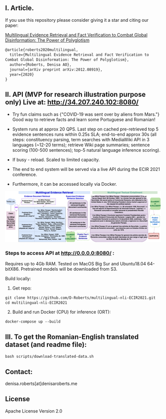 ## I. Article.
If you use this repository please consider giving it a star and citing our paper: 

[Multilingual Evidence Retrieval and Fact Verification to Combat Global Disinformation: The Power of Polyglotism](https://arxiv.org/pdf/2012.08919.pdf)
```
@article{roberts2020multilingual,
  title={Multilingual Evidence Retrieval and Fact Verification to Combat Global Disinformation: The Power of Polyglotism},
  author={Roberts, Denisa AO},
  journal={arXiv preprint arXiv:2012.08919},
  year={2020}
}
```


## II. API (MVP for research illustration purpose only) Live at: http://34.207.240.102:8080/

* Try fun claims such as {"COVID-19 was sent over by aliens from Mars."} Good way to retrieve facts and learn some Portuguese and Romanian!

* System runs at approx 20 QPS. Last step on cached pre-retrieved top 5 evidence sentences runs within 0.25s SLA; end-to-end approx 30s (all steps: constituency parsing, term searches with MediaWiki API in 3 languages (~12-20 terms); retrieve Wiki page summaries; sentence scoring (100-500 sentences); top-5 natural language inference scoring).

* If busy - reload. Scaled to limited capacity.

* The end to end system will be served via a live API during the ECIR 2021 conference. 

* Furthermore, it can be accessed locally via Docker.



![Multilingual evidence retrieval and fact verification system.](/assets/pacepa_eg.png)


### Steps to access API at http://0.0.0.0:8080/ :

Requires up to 4Gb RAM. 
Tested on MacOS Big Sur and Ubuntu18.04 64-bitX86. Pretrained models will be downloaded from S3.

Build locally:
1. Get repo:
```
git clone https://github.com/D-Roberts/multilingual-nli-ECIR2021.git
cd multilingual-nli-ECIR2021
```

2. Build and run Docker (CPU) for inference (ORT):
```
docker-compose up --build
```


## III. To get the Romanian-English translated dataset (and readme file):
```
bash scripts/download-translated-data.sh
```


## Contact:
denisa.roberts[at]denisaroberts.me

## License
Apache License Version 2.0
